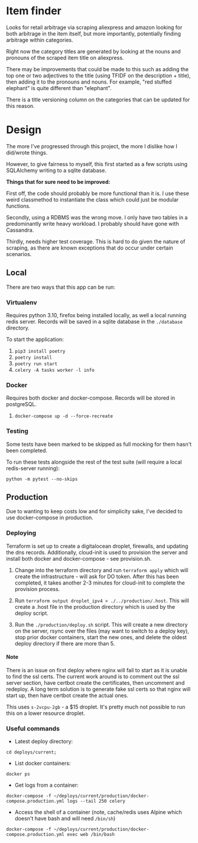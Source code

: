 # Item finder

Looks for retail arbitrage via scraping aliexpress and amazon looking for both arbitrage in the item itself, but more importantly, potentially finding arbitrage within categories.

Right now the category titles are generated by looking at the nouns and pronouns of the scraped item title on aliexpress.

There may be improvements that could be made to this such as adding the top one or two adjectives to the title (using TFIDF on the description + title), then adding it
to the pronouns and nouns. For example, "red stuffed elephant" is quite different than "elephant".

There is a title versioning column on the categories that can be updated for this reason.

# Design
The more I've progressed through this project, the more I dislike how I did/wrote things. 

However, to give fairness to myself, this first started as a few scripts using SQLAlchemy writing to a sqlite database.

**Things that for sure need to be improved:**

First off, the code should probably be more functional than it is. I use these weird classmethod to instantiate the class which could just be modular functions.

Secondly, using a RDBMS was the wrong move. I only have two tables in a predominantly write heavy workload. I probably should have gone with Cassandra.

Thirdly, needs higher test coverage. This is hard to do given the nature of scraping, as there are known exceptions that do occur under certain scenarios.

## Local

There are two ways that this app can be run:

### Virtualenv
Requires python 3.10, firefox being installed locally, as well a local running redis server. 
Records will be saved in a sqlite database in the `./database` directory.

To start the application:
1. `pip3 install poetry`
2. `poetry install`
3. `poetry run start`
4. `celery -A tasks worker -l info`

### Docker
Requires both docker and docker-compose. Records will be stored in postgreSQL.
1. `docker-compose up -d --force-recreate`

### Testing
Some tests have been marked to be skipped as full mocking for them hasn't been completed.

To run these tests alongside the rest of the test suite (will require a local redis-server running):

`python -m pytest --no-skips`

## Production

Due to wanting to keep costs low and for simplicity sake, I've decided to use docker-compose in production.

### Deploying

Terraform is set up to create a digitalocean droplet, firewalls, and updating the dns records. Additionally, cloud-init
is used to provision the server and install both docker and docker-compose - see provision.sh.

1. Change into the terraform directory and run `terraform apply` which will create the infrastructure - will ask for DO token.
After this has been completed, it takes another 2-3 minutes for cloud-init to complete the provision process.

2. Run `terraform output droplet_ipv4 > ./../production/.host`. This will create a .host file in the production directory which is used by
the deploy script.

3. Run the `./production/deploy.sh` script. This will create a new directory on the server, rsync over the files (may want to switch to a deploy key),
stop prior docker containers, start the new ones, and delete the oldest deploy directory if there are more than 5.

#### Note
There is an issue on first deploy where nginx will fail to start as it is unable to find the ssl certs. The current work around is to comment out the ssl
server section, have certbot create the certificates, then uncomment and redeploy. A long term solution is to generate fake ssl certs so that nginx will
start up, then have certbot create the actual ones.

This uses `s-2vcpu-2gb` - a $15 droplet. It's pretty much not possible to run this on a lower resource droplet.

### Useful commands
* Latest deploy directory: 

`cd deploys/current;`

* List docker containers:

`docker ps`

* Get logs from a container:

`docker-compose -f ~/deploys/current/production/docker-compose.production.yml logs --tail 250 celery`

* Access the shell of a container (note, cache/redis uses Alpine which doesn't have bash and will need `/bin/sh`)

`docker-compose -f ~/deploys/current/production/docker-compose.production.yml exec web /bin/bash`
